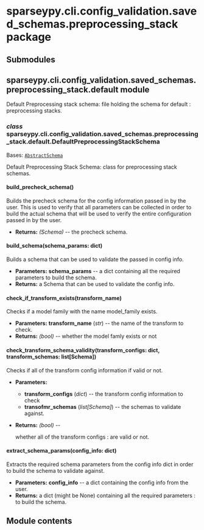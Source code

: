 # sparseypy.cli.config_validation.saved_schemas.preprocessing_stack package

## Submodules

## sparseypy.cli.config_validation.saved_schemas.preprocessing_stack.default module

Default Preprocessing stack schema: file holding the schema for default
: preprocessing stacks.

### *class* sparseypy.cli.config_validation.saved_schemas.preprocessing_stack.default.DefaultPreprocessingStackSchema

Bases: [`AbstractSchema`](sparseypy.cli.config_validation.saved_schemas.md#sparseypy.cli.config_validation.saved_schemas.abs_schema.AbstractSchema)

Default Preprocessing Stack Schema: class for preprocessing stack schemas.

#### build_precheck_schema()

Builds the precheck schema for the config information
passed in by the user. This is used to verify that all parameters
can be collected in order to build the actual schema that will
be used to verify the entire configuration passed in by the
user.

* **Returns:**
   *(Schema)* -- the precheck schema.

#### build_schema(schema_params: dict)

Builds a schema that can be used to validate the passed in
config info.

* **Parameters:**
  **schema_params** -- a dict containing all the required
  parameters to build the schema.
* **Returns:**
  a Schema that can be used to validate the config info.

#### check_if_transform_exists(transform_name)

Checks if a model family with the name model_family exists.

* **Parameters:**
  **transform_name** (*str*) -- the name of the transform to check.
* **Returns:**
   *(bool)* -- whether the model famly exists or not

#### check_transform_schema_validity(transform_configs: dict, transform_schemas: list[Schema])

Checks if all of the transform config information
if valid or not.

* **Parameters:**
  * **transform_configs** (*dict*) -- the transform config
    information to check
  * **transofmr_schemas** (*list[Schema]*) -- the schemas
    to validate against.
* **Returns:**
   *(bool)* --

  whether all of the transform configs
  : are valid or not.

#### extract_schema_params(config_info: dict)

Extracts the required schema parameters from the config info dict
in order to build the schema to validate against.

* **Parameters:**
  **config_info** -- a dict containing the config info from the
  user.
* **Returns:**
  a dict (might be None) containing all the required parameters
  : to build the schema.

## Module contents
